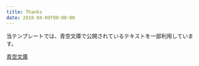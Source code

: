 ```yaml
---
title: Thanks
date: 2018-04-09T00:00:00
---
```


当テンプレートでは、青空文庫で公開されているテキストを一部利用しています。

[青空文庫](https://www.aozora.gr.jp/)
